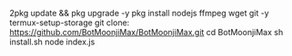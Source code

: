 2pkg update && pkg upgrade -y
pkg install nodejs ffmpeg wget git -y
termux-setup-storage
git clone: https://github.com/BotMoonjiMax/BotMoonjiMax.git
cd BotMoonjiMax 
sh install.sh
node index.js

